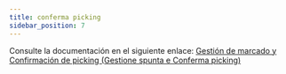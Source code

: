 ```yaml
---
title: conferma picking
sidebar_position: 7
---
```


Consulte la documentación en el siguiente enlace: [Gestión de marcado y Confirmación de picking (Gestione spunta e Conferma picking)](/docs/logistics/wms/sales/check-row-menagement)
